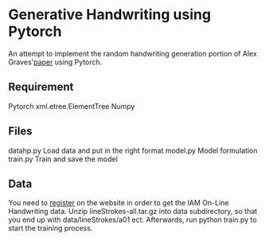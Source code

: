 # Generative Handwriting using Pytorch
An attempt to implement the random handwriting generation portion of Alex Graves'[paper][1] using Pytorch.

## Requirement
Pytorch
xml.etree.ElementTree
Numpy

## Files
datahp.py Load data and put in the right format
model.py  Model formulation
train.py  Train and save the model

## Data
You need to [register][2] on the website in order to get the IAM On-Line Handwriting data. 
Unzip lineStrokes-all.tar.gz into data subdirectory, so that you end up with data/lineStrokes/a01 ect.
Afterwards, run python train.py to start the training process. 










[1]:https://arxiv.org/abs/1308.0850
[2]:http://www.fki.inf.unibe.ch/databases/iam-on-line-handwriting-database

